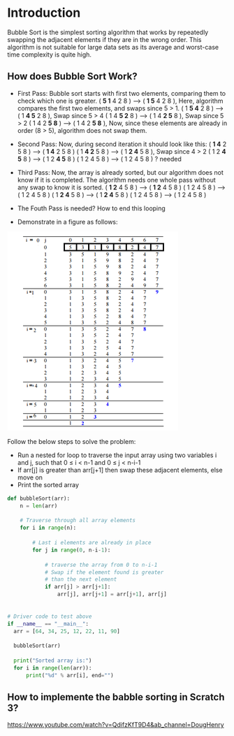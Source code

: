 # Introduction
Bubble Sort is the simplest sorting algorithm that works by repeatedly swapping the adjacent elements if they are in the wrong order. This algorithm is not suitable for large data sets as its average and worst-case time complexity is quite high.

## How does Bubble Sort Work?
- First Pass: 
Bubble sort starts with first two elements, comparing them to check which one is greater.
( **5 1** 4 2 8 ) –> ( **1 5** 4 2 8 ), Here, algorithm compares the first two elements, and swaps since 5 > 1. 
( 1 **5 4** 2 8 ) –>  ( 1 **4 5** 2 8 ), Swap since 5 > 4 
( 1 4 **5 2** 8 ) –>  ( 1 4 **2 5** 8 ), Swap since 5 > 2 
( 1 4 2 **5 8** ) –> ( 1 4 2 **5 8** ), Now, since these elements are already in order (8 > 5), algorithm does not swap them.
- Second Pass: 
Now, during second iteration it should look like this:
( **1 4** 2 5 8 ) –> ( **1 4** 2 5 8 ) 
( 1 **4 2** 5 8 ) –> ( 1 **2 4** 5 8 ), Swap since 4 > 2 
( 1 2 **4 5** 8 ) –> ( 1 2 **4 5** 8 ) 
( 1 2 4 5 8 ) –>  ( 1 2 4 5 8 ) ? needed

- Third Pass: 
  Now, the array is already sorted, but our algorithm does not know if it is completed.
The algorithm needs one whole pass without any swap to know it is sorted.
( **1 2** 4 5 8 ) –> ( **1 2** 4 5 8 ) 
( 1 2 4 5 8 ) –> ( 1 2 4 5 8 ) 
( 1 **2 4** 5 8 ) –> ( 1 **2 4** 5 8 ) 
( 1 2 4 5 8 ) –> ( 1 2 4 5 8 ) 
- The Fouth Pass is needed? 
How to end this looping
- Demonstrate in a figure as follows:

![sorting](bubble-sort.png)

Follow the below steps to solve the problem:

- Run a nested for loop to traverse the input array using two variables i and j, such that 0 ≤ i < n-1 and 0 ≤ j < n-i-1
- If arr[j] is greater than arr[j+1] then swap these adjacent elements, else move on
- Print the sorted array

```python
def bubbleSort(arr):
    n = len(arr)
 
    # Traverse through all array elements
    for i in range(n):
 
        # Last i elements are already in place
        for j in range(0, n-i-1):
 
            # traverse the array from 0 to n-i-1
            # Swap if the element found is greater
            # than the next element
            if arr[j] > arr[j+1]:
                arr[j], arr[j+1] = arr[j+1], arr[j]
 
 
# Driver code to test above
if __name__ == "__main__":
  arr = [64, 34, 25, 12, 22, 11, 90]
 
  bubbleSort(arr)
 
  print("Sorted array is:")
  for i in range(len(arr)):
      print("%d" % arr[i], end="")

```

## How to implemente the babble sorting in Scratch 3?
https://www.youtube.com/watch?v=QdifzKfT9D4&ab_channel=DougHenry
